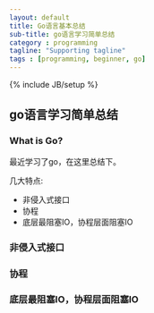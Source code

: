 ```yaml
---
layout: default
title: Go语言基本总结
sub-title: go语言学习简单总结
category : programming
tagline: "Supporting tagline"
tags : [programming, beginner, go]
---
```

{% include JB/setup %}

## go语言学习简单总结

### What is Go?

最近学习了go，在这里总结下。

几大特点:
- 非侵入式接口
- 协程
- 底层最阻塞IO，协程层面阻塞IO

### 非侵入式接口
### 协程
### 底层最阻塞IO，协程层面阻塞IO
